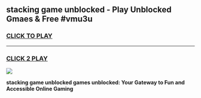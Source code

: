 
## stacking game unblocked - Play Unblocked Gmaes & Free #vmu3u
<h3>
<a href="https://news.freeplayer.one?title=stacking_game_unblocked&ref=03M">CLICK TO PLAY</a></h3>
<hr>

<h3>
<a href="https://news.freeplayer.one?title=stacking_game_unblocked&ref=03M">CLICK 2 PLAY</a>
  
</h3>

<a href="https://news.freeplayer.one?title=stacking_game_unblocked&ref=03M"><img src="https://clearcache.store/games.png"></a>


**stacking game unblocked games unblocked: Your Gateway to Fun and Accessible Online Gaming**
